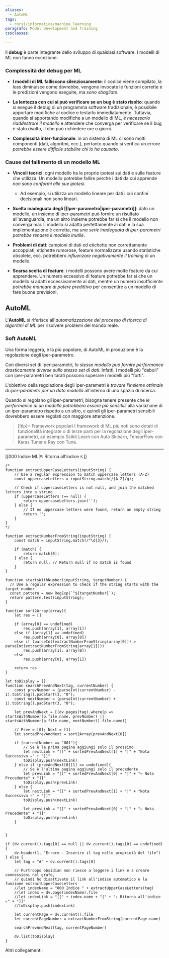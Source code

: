 ```yaml
---
aliases:
  - AutoML
tags:
  - corsi/informatica/machine_learning
paragrafo: Model Development and Training
cssclasses:
  - 
---
```

Il **debug** è parte integrante dello sviluppo di qualsiasi software. I modelli di ML non fanno eccezione.

### Complessità del debug per ML

- **I modelli di ML falliscono silenziosamente**: il codice viene compilato, la loss diminuisce come dovrebbe, vengono invocate le funzioni corrette e le predizioni vengono eseguite, ma *sono sbagliate*.

- **La lentezza con cui si può verificare se un bug è stato risolto**: quando si esegue il debug di un programma software tradizionale, è possibile apportare modifiche al codice e testarlo immediatamente. Tuttavia, quando si apportando modifiche a un modello di ML, *è necessario riaddestrare il modello* e attendere che converga per verificare se il bug è stato risolto, il che può richiedere ore o giorni.

- **Complessità inter-funzionale**: in un sistema di ML ci sono molti componenti (dati, algoritmi, ecc.), pertanto quando si verifica un errore *potrebbe essere difficile stabilire chi lo ha causato*.

### Cause del fallimento di un modello ML

- **Vincoli teorici**: ogni modello ha le proprie ipotesi sui dati e sulle feature che utilizza. Un modello potrebbe fallire perché i dati da cui apprende *non sono conformi alle sue ipotesi*. 
	- Ad esempio, si utilizza un modello lineare per dati i cui confini decisionali non sono lineari.

- **Scelta inadeguata degli [[Iper-parametro|iper-parametri]]**: dato un modello, un insieme di iper-parametri può fornire un risultato all'avanguardia, ma un altro insieme potrebbe far sì che il modello non converga mai. Il modello si adatta perfettamente ai dati e la sua implementazione è corretta, ma *una serie inadeguata di iper-parametri potrebbe rendere il modello inutile*.

- **Problemi di dati**: campioni di dati ed etichette non correttamente accoppiati, etichette rumorose, feature normalizzate usando statistiche obsolete, ecc. potrebbero *influenzare negativamente il training* di un modello.

- **Scarsa scelta di feature**: i modelli possono avere molte feature da cui apprendere. Un numero eccessivo di feature potrebbe far sì che un modello si adatti eccessivamente ai dati, mentre un numero insufficiente *potrebbe mancare di potere predittivo* per consentire a un modello di fare buone previsioni.

## AutoML
L'**AutoML** si riferisce all'*automatizzazione del processo di ricerca di algoritmi di ML* per risolvere problemi del mondo reale.

### Soft AutoML
Una forma leggera, e la più popolare, di AutoML in produzione è la regolazione degli iper-parametro.

Con diversi set di iper-parametri, *lo stesso modello può fornire performance drasticamente diverse sullo stesso set di dati*. Infatti, i modelli più "deboli" con iper-parametri ben tarati possono superare i modelli più "forti".

L'obiettivo della regolazione degli iper-parametri è *trovare l'insieme ottimale di iper-parametri per un dato modello* all'interno di uno spazio di ricerca.

Quando si regolano gli iper-parametri, bisogna tenere presente che *le performance di un modello potrebbero essere più sensibili* alla variazione di un iper-parametro rispetto a un altro, e quindi gli iper-parametri sensibili dovrebbero essere regolati con maggiore attenzione.

> [!tip]+ Framework popolari
> I framework di ML più noti sono dotati di funzionalità integrate o di terze parti per la regolazione degli iper-parametri, ad esempio Scikit Learn con Auto Sklearn, TensorFlow con Keras Tuner e Ray con Tune.


___
[[000 Indice ML|↖ Ritorna all'indice ↖]]

```dataviewjs
/*
function extractUpperCaseLetters(inputString) {
	// Use a regular expression to match uppercase letters (A-Z)
	const uppercaseLetters = inputString.match(/[A-Z]/g);
	
	// Check if uppercaseLetters is not null, and join the matched letters into a string
	if (uppercaseLetters !== null) {
		return uppercaseLetters.join('');
	} else {
	    // If no uppercase letters were found, return an empty string
	    return '';
	}
}
*/

function extractNumberFromString(inputString) {
	const match = inputString.match(/^\d{3}/);
	
	if (match) {
		return match[0];
	} else {
		return null; // Return null if no match is found
	}
}

function startsWithNumber(inputString, targetNumber) {
  // Use a regular expression to check if the string starts with the target number
  const pattern = new RegExp(`^${targetNumber}`);
  return pattern.test(inputString);
}

function sort2Array(array){
	let res = []
	
	if (array[0] == undefined)
		res.push(array[1], array[1])
	else if (array[1] == undefined)
		res.push(array[0], array[0])
	else if (parseInt(extractNumberFromString(array[0])) > parseInt(extractNumberFromString(array[1])))
		res.push(array[1], array[0])
	else
		res.push(array[0], array[1])
	
	return res
}

let toDisplay = []
function searchPrevAndNext(tag, currentNumber) {
	const prevNumber = (parseInt(currentNumber) - 1).toString().padStart(3, "0");
	const nextNumber = (parseInt(currentNumber) + 1).toString().padStart(3, "0");
	
	let prevAndNext = [(dv.pages(tag).where(p => startsWithNumber(p.file.name, prevNumber) || startsWithNumber(p.file.name, nextNumber)).file.name)]
	
	// Prev = [0]; Next = [1]
	let sortedPrevAndNext = sort2Array(prevAndNext[0])
	
	if (currentNumber == "001"){ 
		// Se è la prima pagina aggiungi solo il prossimo
		let nextLink = "[[" + sortedPrevAndNext[1] + "|" + "Nota Successiva →" + "]]"
		toDisplay.push(nextLink)
	} else if (prevAndNext[0][1] == undefined){
		// Se è l'ultima pagina aggiungi solo il precedente
		let prevLink = "[[" + sortedPrevAndNext[0] + "|" + "← Nota Precedente" + "]]"
		toDisplay.push(prevLink)
	} else {
		let nextLink = "[[" + sortedPrevAndNext[1] + "|" + "Nota Successiva →" + "]]"
		toDisplay.push(nextLink)
		
		let prevLink = "[[" + sortedPrevAndNext[0] + "|" + "← Nota Precedente" + "]]"
		toDisplay.push(prevLink)
	}
	
	
}

if (dv.current().tags[0] == null || dv.current().tags[0] == undefined){
	dv.header(1, "Errore - Inserire il tag nelle proprietà del file")
} else {
	let tag = "#" + dv.current().tags[0]

	// Purtroppo obsidian non riesce a leggere i link e a creare connessioni nel grafo,
	// quindi ho disattivato il link all'indice automatico e la funzione extractUpperCaseLetters
	//let indexName = "000 Indice " + extractUpperCaseLetters(tag)
	//let index = dv.page(indexName).file
	//let indexLink = "[[" + index.name + "|" + "↖ Ritorna all'indice ↖" + "]]"
	//toDisplay.push(indexLink)
	
	let currentPage = dv.current().file
	let currentPageNumber = extractNumberFromString(currentPage.name)
	
	searchPrevAndNext(tag, currentPageNumber)
	
	dv.list(toDisplay)
}
```

Altri collegamenti: 